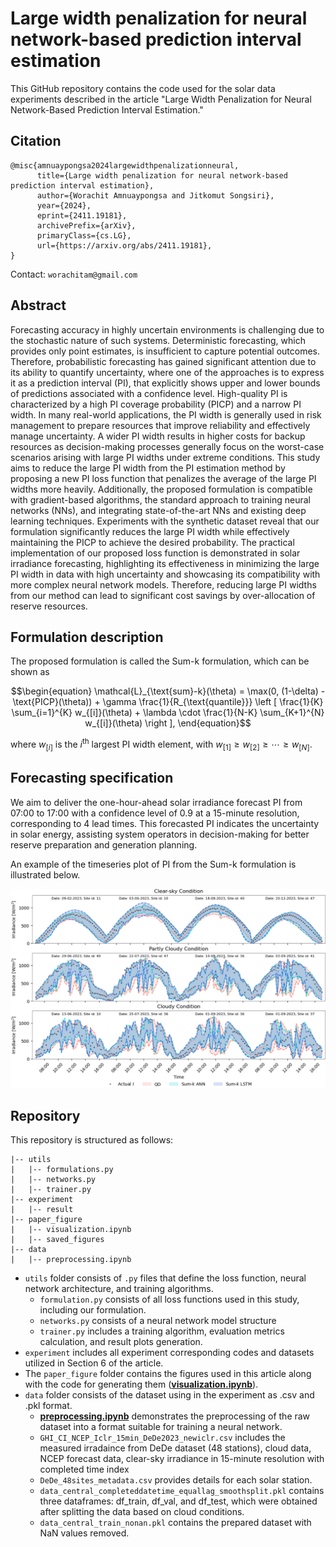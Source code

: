 # Large width penalization for neural network-based prediction interval estimation
This GitHub repository contains the code used for the solar data experiments described in the article "Large Width Penalization for Neural Network-Based Prediction Interval Estimation."
## Citation
```
@misc{amnuaypongsa2024largewidthpenalizationneural,
      title={Large width penalization for neural network-based prediction interval estimation}, 
      author={Worachit Amnuaypongsa and Jitkomut Songsiri},
      year={2024},
      eprint={2411.19181},
      archivePrefix={arXiv},
      primaryClass={cs.LG},
      url={https://arxiv.org/abs/2411.19181}, 
}
```
Contact: `worachitam@gmail.com`
## Abstract
Forecasting accuracy in highly uncertain environments is challenging due to the stochastic nature of such systems. Deterministic forecasting, which provides only point estimates, is insufficient to capture potential outcomes. Therefore, probabilistic forecasting has gained significant attention due to its ability to quantify uncertainty, where one of the approaches is to express it as a prediction interval (PI), that explicitly shows upper and lower bounds of predictions associated with a confidence level. High-quality PI is characterized by a high PI coverage probability (PICP) and a narrow PI width. In many real-world applications, the PI width is generally used in risk management to prepare resources that improve reliability and effectively manage uncertainty. A wider PI width results in higher costs for backup resources as decision-making processes generally focus on the worst-case scenarios arising with large PI widths under extreme conditions. This study aims to reduce the large PI width from the PI estimation method by proposing a new PI loss function that penalizes the average of the large PI widths more heavily. Additionally, the proposed formulation is compatible with gradient-based algorithms, the standard approach to training neural networks (NNs), and integrating state-of-the-art NNs and existing deep learning techniques. Experiments with the synthetic dataset reveal that our formulation significantly reduces the large PI width while effectively maintaining the PICP to achieve the desired probability. The practical implementation of our proposed loss function is demonstrated in solar irradiance forecasting, highlighting its effectiveness in minimizing the large PI width in data with high uncertainty and showcasing its compatibility with more complex neural network models. Therefore, reducing large PI widths from our method can lead to significant cost savings by over-allocation of reserve resources.

## Formulation description
The proposed formulation is called the Sum-k formulation, which can be shown as
```math
\begin{equation}
	\mathcal{L}_{\text{sum}-k}(\theta) = \max(0, (1-\delta) - \text{PICP}(\theta)) + \gamma \frac{1}{R_{\text{quantile}}} \left [ \frac{1}{K} \sum_{i=1}^{K} w_{[i]}(\theta) + \lambda \cdot \frac{1}{N-K} \sum_{K+1}^{N} w_{[i]}(\theta) \right ],
\end{equation}
```
where $w_{[i]}$ is the $i^{\mathrm{th}}$ largest PI width element, with $w_{[1]} \geq w_{[2]} \geq \cdots \geq w_{[N]}$.

## Forecasting specification
We aim to deliver the one-hour-ahead solar irradiance forecast PI from 07:00 to 17:00 with a
confidence level of 0.9 at a 15-minute resolution, corresponding to 4 lead times. This forecasted PI indicates the uncertainty
in solar energy, assisting system operators in decision-making for better reserve preparation and generation planning.

An example of the timeseries plot of PI from the Sum-k formulation is illustrated below.
<p align="center">
  <img src="piplot_sepsky_solar_comparison_worstqdcondwithlstm.png" alt="A comparison of 15-minute ahead PI forecast of solar irradiance between Sum-k and QD" width="800">
</p>

## Repository
This repository is structured as follows:
```
|-- utils
|   |-- formulations.py
|   |-- networks.py
|   |-- trainer.py
|-- experiment
|   |-- result
|-- paper_figure
|   |-- visualization.ipynb
|   |-- saved_figures
|-- data
|   |-- preprocessing.ipynb
```
- `utils` folder consists of `.py` files that define the loss function, neural network architecture, and training algorithms.
	- `formulation.py` consists of all loss functions used in this study, including our formulation.
	- `networks.py` consists of a neural network model structure
	- `trainer.py` includes a training algorithm, evaluation metrics calculation, and result plots generation.
- `experiment` includes all experiment corresponding codes and datasets utilized in Section 6 of the article.
- The `paper_figure` folder contains the figures used in this article along with the code for generating them ([**visualization.ipynb**](./paper_figure/visualization.ipynb)).
- `data` folder consists of the dataset using in the experiment as  .csv and .pkl format.
	- [**preprocessing.ipynb**](./data/preprocessing.ipynb) demonstrates the preprocessing of the raw dataset into a format suitable for training a neural network.
 	- `GHI_CI_NCEP_Iclr_15min_DeDe2023_newiclr.csv` includes the measured irradaince from DeDe dataset (48 stations), cloud data, NCEP forecast data, clear-sky irradiance in 15-minute resolution with completed time index
  	- `DeDe_48sites_metadata.csv` provides details for each solar station.
  	- `data_central_completeddatetime_equallag_smoothsplit.pkl` contains three dataframes: df_train, df_val, and df_test, which were obtained after splitting the data based on cloud conditions.
  	- `data_central_train_nonan.pkl` contains the prepared dataset with NaN values removed.

